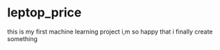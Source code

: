 # leptop_price
this is my first machine  learning project i,m so happy that i finally create something
